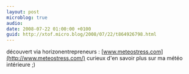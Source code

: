 ```yaml
---
layout: post
microblog: true
audio: 
date: 2008-07-22 01:00:00 +0100
guid: http://xtof.micro.blog/2008/07/22/t864926798.html
---
```

découvert via horizonentrepreneurs : [www.meteostress.com](http://www.meteostress.com/) curieux d'en savoir plus sur ma météo intérieure ;)
